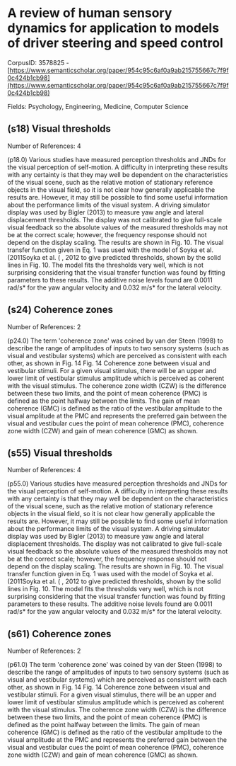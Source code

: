 # A review of human sensory dynamics for application to models of driver steering and speed control

CorpusID: 3578825 - [https://www.semanticscholar.org/paper/954c95c6af0a9ab215755667c7f9f0c424b1cb98](https://www.semanticscholar.org/paper/954c95c6af0a9ab215755667c7f9f0c424b1cb98)

Fields: Psychology, Engineering, Medicine, Computer Science

## (s18) Visual thresholds
Number of References: 4

(p18.0) Various studies have measured perception thresholds and JNDs for the visual perception of self-motion. A difficulty in interpreting these results with any certainty is that they may well be dependent on the characteristics of the visual scene, such as the relative motion of stationary reference objects in the visual field, so it is not clear how generally applicable the results are. However, it may still be possible to find some useful information about the performance limits of the visual system. A driving simulator display was used by Bigler (2013) to measure yaw angle and lateral displacement thresholds. The display was not calibrated to give full-scale visual feedback so the absolute values of the measured thresholds may not be at the correct scale; however, the frequency response should not depend on the display scaling. The results are shown in Fig. 10. The visual transfer function given in Eq. 1 was used with the model of Soyka et al. (2011Soyka et al. ( , 2012 to give predicted thresholds, shown by the solid lines in Fig. 10. The model fits the thresholds very well, which is not surprising considering that the visual transfer function was found by fitting parameters to these results. The additive noise levels found are 0.0011 rad/s* for the yaw angular velocity and 0.032 m/s* for the lateral velocity.
## (s24) Coherence zones
Number of References: 2

(p24.0) The term 'coherence zone' was coined by van der Steen (1998) to describe the range of amplitudes of inputs to two sensory systems (such as visual and vestibular systems) which are perceived as consistent with each other, as shown in Fig. 14 Fig. 14 Coherence zone between visual and vestibular stimuli. For a given visual stimulus, there will be an upper and lower limit of vestibular stimulus amplitude which is perceived as coherent with the visual stimulus. The coherence zone width (CZW) is the difference between these two limits, and the point of mean coherence (PMC) is defined as the point halfway between the limits. The gain of mean coherence (GMC) is defined as the ratio of the vestibular amplitude to the visual amplitude at the PMC and represents the preferred gain between the visual and vestibular cues the point of mean coherence (PMC), coherence zone width (CZW) and gain of mean coherence (GMC) as shown.
## (s55) Visual thresholds
Number of References: 4

(p55.0) Various studies have measured perception thresholds and JNDs for the visual perception of self-motion. A difficulty in interpreting these results with any certainty is that they may well be dependent on the characteristics of the visual scene, such as the relative motion of stationary reference objects in the visual field, so it is not clear how generally applicable the results are. However, it may still be possible to find some useful information about the performance limits of the visual system. A driving simulator display was used by Bigler (2013) to measure yaw angle and lateral displacement thresholds. The display was not calibrated to give full-scale visual feedback so the absolute values of the measured thresholds may not be at the correct scale; however, the frequency response should not depend on the display scaling. The results are shown in Fig. 10. The visual transfer function given in Eq. 1 was used with the model of Soyka et al. (2011Soyka et al. ( , 2012 to give predicted thresholds, shown by the solid lines in Fig. 10. The model fits the thresholds very well, which is not surprising considering that the visual transfer function was found by fitting parameters to these results. The additive noise levels found are 0.0011 rad/s* for the yaw angular velocity and 0.032 m/s* for the lateral velocity.
## (s61) Coherence zones
Number of References: 2

(p61.0) The term 'coherence zone' was coined by van der Steen (1998) to describe the range of amplitudes of inputs to two sensory systems (such as visual and vestibular systems) which are perceived as consistent with each other, as shown in Fig. 14 Fig. 14 Coherence zone between visual and vestibular stimuli. For a given visual stimulus, there will be an upper and lower limit of vestibular stimulus amplitude which is perceived as coherent with the visual stimulus. The coherence zone width (CZW) is the difference between these two limits, and the point of mean coherence (PMC) is defined as the point halfway between the limits. The gain of mean coherence (GMC) is defined as the ratio of the vestibular amplitude to the visual amplitude at the PMC and represents the preferred gain between the visual and vestibular cues the point of mean coherence (PMC), coherence zone width (CZW) and gain of mean coherence (GMC) as shown.
